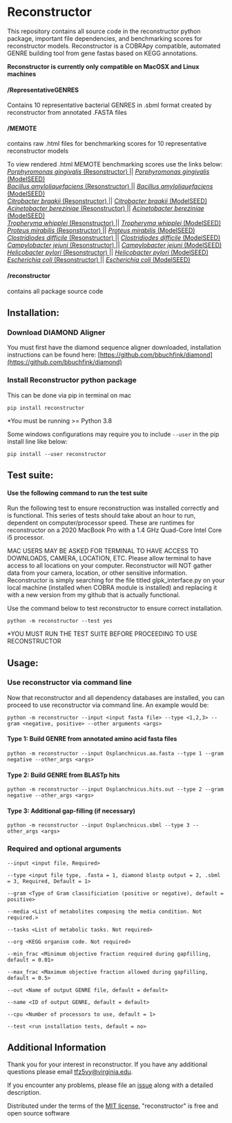 # Reconstructor
This repository contains all source code in the reconstructor python package, important file dependencies, and benchmarking scores for reconstructor models. Reconstructor is a COBRApy compatible, automated GENRE building tool from gene fastas based on KEGG annotations.

****Reconstructor is currently only compatible on MacOSX and Linux machines****
#### /RepresentativeGENRES
Contains 10 representative bacterial GENRES in .sbml format created by reconstructor from annotated .FASTA files

#### /MEMOTE
contains raw .html files for benchmarking scores for 10 representative reconstructor models

To view rendered .html MEMOTE benchmarking scores use the links below:  
[ *Porphyromonas gingivalis* (Resonstructor) ](https://emmamglass.github.io/ReconstructorMEMOTE.io/837.83.sbml.html) || [ *Porphyromonas gingivalis* (ModelSEED) ](https://emmamglass.github.io/ReconstructorMEMOTE.io/837.83MS.html)   
[ *Bacillus amyloliquefaciens* (Resonstructor) ](https://emmamglass.github.io/ReconstructorMEMOTE.io/1390.556.sbml.html) || [ *Bacillus amyloliquefaciens* (ModelSEED) ](https://emmamglass.github.io/ReconstructorMEMOTE.io/1390.556MS.html)  
[ *Citrobacter braakii* (Resonstructor) ](https://emmamglass.github.io/ReconstructorMEMOTE.io/57706.84.sbml.html) || [ *Citrobacter braakii* (ModelSEED) ](https://emmamglass.github.io/ReconstructorMEMOTE.io/57706.84MS.html)  
[ *Acinetobacter bereziniae* (Resonstructor) ](https://emmamglass.github.io/ReconstructorMEMOTE.io/106648.24.sbml.html) || [ *Acinetobacter bereziniae* (ModelSEED) ](https://emmamglass.github.io/ReconstructorMEMOTE.io/106648.24MS.html)  
[ *Tropheryma whipplei* (Resonstructor) ](https://emmamglass.github.io/ReconstructorMEMOTE.io/218496.4.sbml.html) || [ *Tropheryma whipplei* (ModelSEED) ](https://emmamglass.github.io/ReconstructorMEMOTE.io/218496.4MS.html)  
[ *Proteus mirabilis* (Resonstructor) ](https://emmamglass.github.io/ReconstructorMEMOTE.io/529507.6.sbml.html) || [ *Proteus mirabilis* (ModelSEED) ](https://emmamglass.github.io/ReconstructorMEMOTE.io/529507.6MS.html)  
[ *Clostridiodes difficile* (Resonstructor) ](https://emmamglass.github.io/ReconstructorMEMOTE.io/699034.5.sbml.html) || [ *Clostridiodes difficile* (ModelSEED) ](https://emmamglass.github.io/ReconstructorMEMOTE.io/699034.5MS.html)  
[ *Campylobacter jejuni* (Resonstructor) ](https://emmamglass.github.io/ReconstructorMEMOTE.io/1349827.3.sbml.html) || [ *Campylobacter jejuni* (ModelSEED) ](https://emmamglass.github.io/ReconstructorMEMOTE.io/1349827.3MS.html)  
[ *Helicobacter pylori* (Resonstructor) ](https://emmamglass.github.io/ReconstructorMEMOTE.io/1382925.3.sbml.html) || [ *Helicobacter pylori* (ModelSEED) ](https://emmamglass.github.io/ReconstructorMEMOTE.io/1382925.3MS.html)  
[ *Escherichia coli* (Resonstructor) ](https://emmamglass.github.io/ReconstructorMEMOTE.io/2848143.3.sbml.html) || [ *Escherichia coli* (ModelSEED) ](https://emmamglass.github.io/ReconstructorMEMOTE.io/2848143.3MS.html)  

#### /reconstructor
contains all package source code

## Installation:
### Download DIAMOND Aligner
You must first have the diamond sequence aligner downloaded, installation instructions can be found here: [https://github.com/bbuchfink/diamond](https://github.com/bbuchfink/diamond)

### Install Reconstructor python package
This can be done via pip in terminal on mac

```
pip install reconstructor
```

*You must be running >= Python 3.8

Some windows configurations may require you to include ``` --user ``` in the pip install line like below:
```
pip install --user reconstructor
```

## Test suite:
#### Use the following command to run the test suite
Run the following test to ensure reconstruction was installed correctly and is functional. This series of tests should take about an hour to run, dependent on computer/processor speed. These are runtimes for reconstructor on a 2020 MacBook Pro with a 1.4 GHz Quad-Core Intel Core i5 processor.

MAC USERS MAY BE ASKED FOR TERMINAL TO HAVE ACCESS TO DOWNLOADS, CAMERA, LOCATION, ETC. Please allow terminal to have access to all locations on your computer. Reconstructor will NOT gather data from your camera, location, or other sensitive information. Reconstructor is simply searching for the file titled glpk_interface.py on your local machine (installed when COBRA module is installed) and replacing it with a new version from my github that is actually functional.

Use the command below to test reconstructor to ensure correct installation. 

```
python -m reconstructor --test yes
```
*YOU MUST RUN THE TEST SUITE BEFORE PROCEEDING TO USE RECONSTRUCTOR

## Usage:
### Use reconstructor via command line
Now that reconstructor and all dependency databases are installed, you can proceed to use reconstructor via command line. An example would be:
```
python -m reconstructor --input <input fasta file> --type <1,2,3> --gram <negative, positive> --other arguments <args>
```
#### Type 1: Build GENRE from annotated amino acid fasta files
```
python -m reconstructor --input Osplanchnicus.aa.fasta --type 1 --gram negative --other_args <args>
```

#### Type 2: Build GENRE from BLASTp hits
```
python -m reconstructor --input Osplanchnicus.hits.out --type 2 --gram negative --other_args <args>
```

#### Type 3: Additional gap-filling (if necessary)
```
python -m reconstructor --input Osplanchnicus.sbml --type 3 --other_args <args>
```
### Required and optional arguments
```
--input <input file, Required>
```
```
--type <input file type, .fasta = 1, diamond blastp output = 2, .sbml = 3, Required, Default = 1> 
```
```
--gram <Type of Gram classificiation (positive or negative), default = positive>
```
```
--media <List of metabolites composing the media condition. Not required.>
```
```
--tasks <List of metabolic tasks. Not required>
```
```
--org <KEGG organism code. Not required>
```
```
--min_frac <Minimum objective fraction required during gapfilling, default = 0.01>
```
```
--max_frac <Maximum objective fraction allowed during gapfilling, default = 0.5>
```
```
--out <Name of output GENRE file, default = default>
```
```
--name <ID of output GENRE, default = default>
```
```
--cpu <Number of processors to use, default = 1>
```

```
--test <run installation tests, default = no>
```
## Additional Information
Thank you for your interest in reconstructor. If you have any additional questions please email tfz5vy@virginia.edu.

If you encounter any problems, please file an [issue](https://github.com/emmamglass/reconstructor/issues) along with a detailed description.

Distributed under the terms of the [MIT license](https://github.com/emmamglass/reconstructor/blob/main/reconstructor/LICENSE), "reconstructor" is free and open source software
